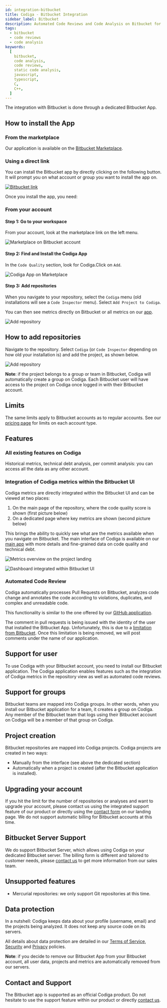 ```yaml
---
id: integration-bitbucket
title: Codiga - Bitbucket Integration
sidebar_label: Bitbucket
description: Automated Code Reviews and Code Analysis on Bitbucket for 12+ languages. Install in one click. Free 14 days trial.
tags:
  - bitbucket
  - code reviews
  - code analysis
keywords:
  [
    bitbucket,
    code analysis,
    code reviews,
    static code analysis,
    javascript,
    typescript,
    C,
    C++,
  ]
---
```


The integration with Bitbucket is done through a dedicated
Bitbucket App.

## How to install the App

### From the marketplace

Our application is available on the [Bitbucket Marketplace](https://marketplace.atlassian.com/1222117).

### Using a direct link

You can install the Bitbucket app by directly clicking on the following button.
It will prompt you on what account or group you want to install the app on.

[![Bitbucket link](/img/bitbucket-button.png)](https://bitbucket.org/site/addons/authorize?addon_key=code-inspector&redirect_uri=https://api.codiga.io/bitbucket/app)

Once you install the app, you need:

### From your account

#### Step 1: Go to your workspace

From your account, look at the marketplace link on the left menu.

![Marketplace on Bitbucket account](/img/bitbucket1.png)

#### Step 2: Find and Install the Codiga App

In the `Code Quality` section, look for Codiga.Click on `Add`.

![Codiga App on Marketplace](/img/bitbucket2.png)

#### Step 3: Add repositories

When you navigate to your repository, select the `Codiga` menu (old installations will see a `Code Inspector` menu).
Select `Add Project to Codiga`.

You can then see metrics directly on Bitbucket or all metrics on our [app](https://app.codiga.io).

![Add repository](/img/bitbucket3.png)

## How to add repositories

Navigate to the repository. Select `Codiga` (or `Code Inspector` depending on how old your installation is) and
add the project, as shown below.

![Add repository](/img/bitbucket3.png)

**Note**: if the project belongs to a group or team in Bitbucket, Codiga will automatically
create a group on Codiga. Each Bitbucket user will have access to the project
on Codiga once logged in with their Bitbucket account.

## Limits

The same limits apply to Bitbucket accounts as to regular accounts.
See our [pricing page](https://www.codiga.io/pricing/) for limits on each account type.

## Features

### All existing features on Codiga

Historical metrics, technical debt analysis, per commit analysis: you can access
all the data as any other account.

### Integration of Codiga metrics within the Bitbucket UI

Codiga metrics are directly integrated within the Bitbucket UI and can be viewed at two places:

1.  On the main page of the repository, where the code quality score is shown (first picture below)
2.  On a dedicated page where key metrics are shown (second picture below)

This brings the ability to quickly see what are the metrics available when you navigate on Bitbucket.
The main interface of Codiga is available on our [main app](https://app.codiga.io)
with more details and fine-grained data on code quality and technical debt.

![Metrics overview on the project landing](/img/bitbucket-overview.png)

![Dashboard integrated within Bitbucket UI](/img/bitbucket-metrics.png)

### Automated Code Review

Codiga automatically processes Pull Requests on Bitbucket, analyzes code change
and annotates the code according to violations, duplicates, and complex and unreadable code.

This functionality is similar to the one offered by our [GitHub application](/docs/integration-github).

The comment in pull requests is being issued with the identity
of the user that installed the Bitbucket App. Unfortunately,
this is due to a [limitation from Bitbucket](https://jira.atlassian.com/browse/BCLOUD-11739). Once this limitation is being removed, we will post comments
under the name of our application.

## Support for user

To use Codiga with your Bitbucket account, you need to install our Bitbucket application.
The Codiga application enables features such as the integration of Codiga metrics in the
repository view as well as automated code reviews.

## Support for groups

Bitbucket teams are mapped into Codiga groups. In other words,
when you install our Bitbucket application for a team, it creates a group
on Codiga. Any member of the Bitbucket team that logs
using their Bitbucket account on Codiga will be a member of that group
on Codiga.

## Project creation

Bitbucket repositories are mapped into Codiga projects. Codiga projects are created
in two ways:

- Manually from the interface (see above the dedicated section)
- Automatically when a project is created (after the Bitbucket application is installed).

## Upgrading your account

If you hit the limit for the number of repositories or analyses and want to upgrade your account, please contact us
using the integrated support feature of our product or directly using
the [contact form](https://codiga.io/contact-us/) on our landing page. We do not
support automatic billing for Bitbucket accounts at this time.

## Bitbucket Server Support

We do support Bitbucket Server, which allows using Codiga on your dedicated Bitbucket server.
The billing form is different and tailored to customer needs, please [contact us](https://codiga.io/contact-us/)
to get more information from our sales team.

## Unsupported features

- Mercurial repositories: we only support Git repositories at this time.

## Data protection

In a nutshell: Codiga keeps data about your profile (username, email)
and the projects being analyzed. It does not keep any source code on its servers.

All details about data protection are detailed in our [Terms of Service](https://codiga.io/terms-of-service/),
[Security](https://codiga.io/security/) and [Privacy](https://codiga.io/privacy-policy/) policies.

**Note**: if you decide to remove our Bitbucket App from your Bitbucket account,
all user data, projects and metrics are automatically removed from our servers.

## Contact and Support

The Bitbucket app is supported as an official Codiga product. Do not hesitate to
use the support feature within our product or directly [contact us](https://codiga.io/contact-us/).

